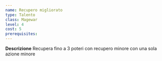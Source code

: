 ```yaml
---
name: Recupero migliorato
type: Talento
class: Magewar
level: 4
cost: 5
prerequisites: 
---
```


**Descrizione**
Recupera fino a 3 poteri con recupero minore con una sola azione minore